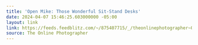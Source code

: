 ```yaml
---
title: 'Open Mike: Those Wonderful Sit-Stand Desks'
date: 2024-04-07 15:46:25.603000000 -05:00
layout: link
link: https://feeds.feedblitz.com/~/875407715/_/theonlinephotographer~Open-Mike-Those-Wonderful-SitStand-Desks.html
source: The Online Photographer
---
```


